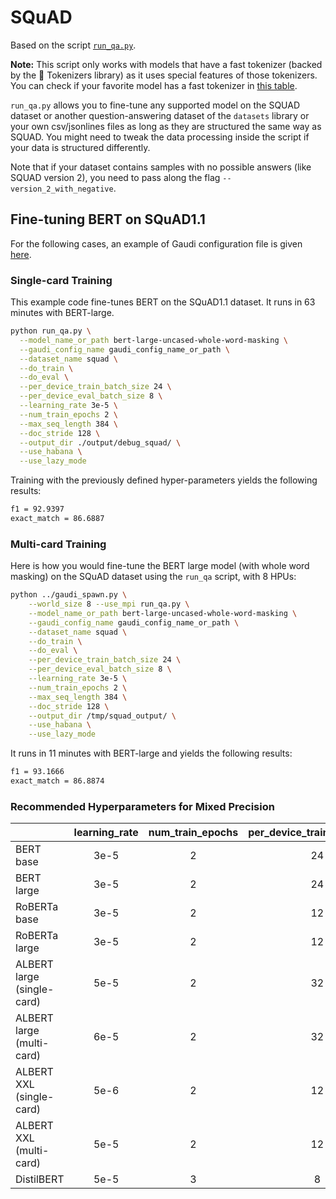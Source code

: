 <!---
Copyright 2022 The HuggingFace Team. All rights reserved.

Licensed under the Apache License, Version 2.0 (the "License");
you may not use this file except in compliance with the License.
You may obtain a copy of the License at

    http://www.apache.org/licenses/LICENSE-2.0

Unless required by applicable law or agreed to in writing, software
distributed under the License is distributed on an "AS IS" BASIS,
WITHOUT WARRANTIES OR CONDITIONS OF ANY KIND, either express or implied.
See the License for the specific language governing permissions and
limitations under the License.
-->

# SQuAD

Based on the script [`run_qa.py`](https://github.com/huggingface/transformers/blob/master/examples/pytorch/question-answering/run_qa.py).

**Note:** This script only works with models that have a fast tokenizer (backed by the 🤗 Tokenizers library) as it
uses special features of those tokenizers. You can check if your favorite model has a fast tokenizer in
[this table](https://huggingface.co/transformers/index.html#supported-frameworks).

`run_qa.py` allows you to fine-tune any supported model on the SQUAD dataset or another question-answering dataset of the `datasets` library or your own csv/jsonlines files as long as they are structured the same way as SQUAD. You might need to tweak the data processing inside the script if your data is structured differently.

Note that if your dataset contains samples with no possible answers (like SQUAD version 2), you need to pass along the flag `--version_2_with_negative`.

## Fine-tuning BERT on SQuAD1.1

For the following cases, an example of Gaudi configuration file is given
[here](https://github.com/huggingface/optimum-habana#how-to-use-it).


### Single-card Training

This example code fine-tunes BERT on the SQuAD1.1 dataset.
It runs in 63 minutes with BERT-large.


```bash
python run_qa.py \
  --model_name_or_path bert-large-uncased-whole-word-masking \
  --gaudi_config_name gaudi_config_name_or_path \
  --dataset_name squad \
  --do_train \
  --do_eval \
  --per_device_train_batch_size 24 \
  --per_device_eval_batch_size 8 \
  --learning_rate 3e-5 \
  --num_train_epochs 2 \
  --max_seq_length 384 \
  --doc_stride 128 \
  --output_dir ./output/debug_squad/ \
  --use_habana \
  --use_lazy_mode
```

Training with the previously defined hyper-parameters yields the following results:
```bash
f1 = 92.9397
exact_match = 86.6887
```


### Multi-card Training

Here is how you would fine-tune the BERT large model (with whole word masking) on the SQuAD dataset using the `run_qa` script, with 8 HPUs:

```bash
python ../gaudi_spawn.py \
    --world_size 8 --use_mpi run_qa.py \
    --model_name_or_path bert-large-uncased-whole-word-masking \
    --gaudi_config_name gaudi_config_name_or_path \
    --dataset_name squad \
    --do_train \
    --do_eval \
    --per_device_train_batch_size 24 \
    --per_device_eval_batch_size 8 \
    --learning_rate 3e-5 \
    --num_train_epochs 2 \
    --max_seq_length 384 \
    --doc_stride 128 \
    --output_dir /tmp/squad_output/ \
    --use_habana \
    --use_lazy_mode
```

It runs in 11 minutes with BERT-large and yields the following results:
```bash
f1 = 93.1666
exact_match = 86.8874
```


### Recommended Hyperparameters for Mixed Precision

| | learning_rate | num_train_epochs | per_device_train_batch_size | per_device_eval_batch_size |
|----------------------------|:----:|:--:|:-:|:-:|
| BERT base                  | 3e-5 | 2 | 24 | 8 |
| BERT large                 | 3e-5 | 2 | 24 | 8 |
| RoBERTa base               | 3e-5 | 2 | 12 | 8 |
| RoBERTa large              | 3e-5 | 2 | 12 | 8 |
| ALBERT large (single-card) | 5e-5 | 2 | 32 | 4 |
| ALBERT large (multi-card)  | 6e-5 | 2 | 32 | 4 |
| ALBERT XXL (single-card)   | 5e-6 | 2 | 12 | 2 |
| ALBERT XXL (multi-card)    | 5e-5 | 2 | 12 | 2 |
| DistilBERT                 | 5e-5 | 3 | 8  | 8 |
